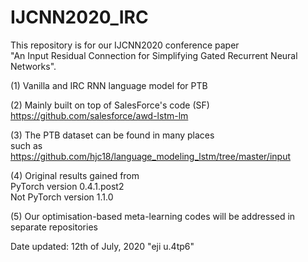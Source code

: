 # IJCNN2020_IRC
This repository is for our IJCNN2020 conference paper </br>
"An Input Residual Connection for Simplifying Gated Recurrent Neural Networks".

(1)   Vanilla and IRC RNN language model for PTB</br>

(2)   Mainly built on top of SalesForce's code (SF)</br>
      https://github.com/salesforce/awd-lstm-lm</br>

(3)   The PTB dataset can be found in many places</br>
      such as</br>
      https://github.com/hjc18/language_modeling_lstm/tree/master/input</br>

(4)   Original results gained from</br>
      PyTorch version 0.4.1.post2</br>
      Not PyTorch version 1.1.0</br>

(5)   Our optimisation-based meta-learning codes will be addressed in
      separate repositories

Date updated: 12th of July, 2020 "eji u.4tp6"
